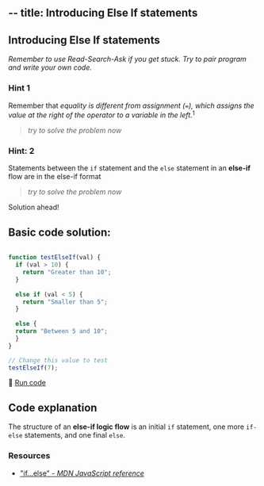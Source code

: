 --
title: Introducing Else If statements
---
## Introducing Else If statements

_Remember to use Read-Search-Ask if you get stuck. Try to pair program and write your own code._



### Hint 1
Remember that _equality is different from assignment (`=`), which assigns the value at the right of the operator to a variable in the left._<sup>1</sup>
> _try to solve the problem now_

 
 ### Hint: 2
  Statements between the `if` statement and the `else` statement in an **else-if** flow are in the else-if format
> _try to solve the problem now_
 

 Solution ahead!
 ## Basic code solution:
```javascript

function testElseIf(val) {
  if (val > 10) {
    return "Greater than 10";
  }
  
  else if (val < 5) {
    return "Smaller than 5";
  }
  
  else {
  return "Between 5 and 10";
  }
}

// Change this value to test
testElseIf(7);
```
:rocket: [Run code](https://repl.it/@RyanPisuena/GoldenWorriedRuntime)
 ## Code explanation
The structure of an **else-if logic flow** is an initial `if` statement, one more `if-else` statements, and one final `else`.
 
### Resources
- ["if...else" - *MDN JavaScript reference*](https://developer.mozilla.org/en-US/docs/Web/JavaScript/Reference/Statements/if...else)


<!--stackedit_data:
eyJoaXN0b3J5IjpbLTkxNDI0NTkxNCwtMjEyODQxOTU4NCwxNz
E4ODgxMjQ5LC0xNTExOTk1MTQyLDE1ODA1OTI1OTEsMTczNDM0
MjM1NF19
-->
